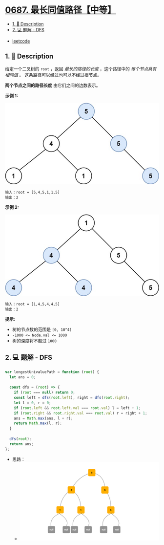 # [0687. 最长同值路径【中等】](https://github.com/Tdahuyou/leetcode/tree/main/0687.%20%E6%9C%80%E9%95%BF%E5%90%8C%E5%80%BC%E8%B7%AF%E5%BE%84%E3%80%90%E4%B8%AD%E7%AD%89%E3%80%91)

<!-- region:toc -->
- [1. 📝 Description](#1--description)
- [2. 💻 题解 - DFS](#2--题解---dfs)
<!-- endregion:toc -->
- [leetcode](https://leetcode.cn/problems/longest-univalue-path/)

## 1. 📝 Description

给定一个二叉树的 `root` ，返回 *最长的路径的长度* ，这个路径中的 *每个节点具有相同值* 。 这条路径可以经过也可以不经过根节点。

**两个节点之间的路径长度** 由它们之间的边数表示。

**示例 1:**

![](md-imgs/2024-11-03-10-19-17.png)
```
输入：root = [5,4,5,1,1,5]
输出：2
```
**示例 2:**

![](md-imgs/2024-11-03-10-19-23.png)
```
输入：root = [1,4,5,4,4,5]
输出：2
```
**提示:**

- 树的节点数的范围是 `[0, 10^4]` 
- `-1000 <= Node.val <= 1000`
- 树的深度将不超过 `1000`

## 2. 💻 题解 - DFS

```js
var longestUnivaluePath = function (root) {
  let ans = 0;

  const dfs = (root) => {
    if (root === null) return 0;
    const left = dfs(root.left), right = dfs(root.right);
    let l = 0, r = 0;
    if (root.left && root.left.val === root.val) l = left + 1;
    if (root.right && root.right.val === root.val) r = right + 1;
    ans = Math.max(ans, l + r);
    return Math.max(l, r);
  }

  dfs(root);
  return ans;
};
```

- 思路：
  - ![](./md-imgs/1.gif)




